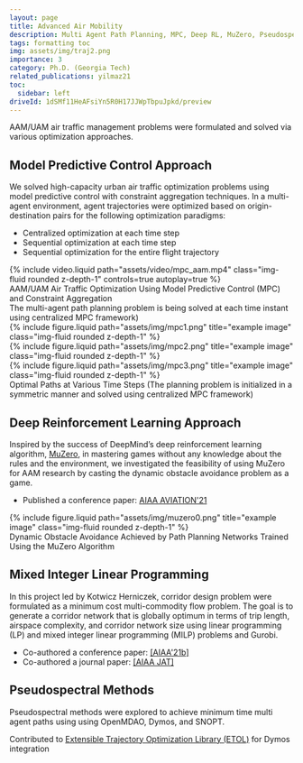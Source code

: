 ```yaml
---
layout: page
title: Advanced Air Mobility
description: Multi Agent Path Planning, MPC, Deep RL, MuZero, Pseudospectral Methods 
tags: formatting toc
img: assets/img/traj2.png  
importance: 3
category: Ph.D. (Georgia Tech)
related_publications: yilmaz21
toc:
  sidebar: left
driveId: 1dSMf11HeAFsiYn5R0H17JJWpTbpuJpkd/preview
---
```


AAM/UAM air traffic management problems were formulated and solved via various optimization approaches. 

## Model Predictive Control Approach

We solved high-capacity urban air traffic optimization problems using model predictive control with constraint aggregation techniques. In a multi-agent environment, agent trajectories were optimized based on origin-destination pairs for the following optimization paradigms: 
  - Centralized optimization at each time step 
  - Sequential optimization at each time step
  - Sequential optimization for the entire flight trajectory

<!-- https://drive.google.com/file/d/1dSMf11HeAFsiYn5R0H17JJWpTbpuJpkd/view?usp=sharing 
{% include googleDrivePlayer.html id=page.driveId %} -->

<div class="row mt-3">
    <div class="col-sm mt-3 mt-md-0">
        {% include video.liquid path="assets/video/mpc_aam.mp4" class="img-fluid rounded z-depth-1" controls=true autoplay=true %}
    </div>
</div>
<div class="caption">
   AAM/UAM Air Traffic Optimization Using Model Predictive Control (MPC) and Constraint Aggregation
</div>

<div class="caption">
    The multi-agent path planning problem is being solved at each time instant using centralized MPC framework)  
</div> 

<div class="row">
    <div class="col-sm mt-3 mt-md-0">
        {% include figure.liquid path="assets/img/mpc1.png" title="example image" class="img-fluid rounded z-depth-1" %}
    </div>
    <div class="col-sm mt-3 mt-md-0">
        {% include figure.liquid path="assets/img/mpc2.png" title="example image" class="img-fluid rounded z-depth-1" %}
    </div>
    <div class="col-sm mt-3 mt-md-0">
        {% include figure.liquid path="assets/img/mpc3.png" title="example image" class="img-fluid rounded z-depth-1" %}
    </div>
</div>
<div class="caption">
    Optimal Paths at Various Time Steps (The planning problem is initialized in a symmetric manner and solved using centralized MPC framework)  
</div> 
 
 
## Deep Reinforcement Learning Approach

  Inspired by the success of DeepMind’s deep reinforcement learning algorithm, <a href="https://deepmind.com/blog/article/muzero-mastering-go-chess-shogi-and-atari-without-rules">MuZero</a>, in mastering games without any knowledge about the rules and the environment, we investigated the feasibility of using MuZero for AAM research by casting the dynamic obstacle avoidance problem as a game.
 
 - Published a conference paper: <a href="https://arc.aiaa.org/doi/10.2514/6.2021-2377">AIAA AVIATION'21</a>
  
<div class="row">
    <div class="col-sm mt-3 mt-md-0">
        {% include figure.liquid path="assets/img/muzero0.png" title="example image" class="img-fluid rounded z-depth-1" %}
    </div>
</div>
<div class="caption">
    Dynamic Obstacle Avoidance Achieved by Path Planning Networks Trained Using the MuZero Algorithm  
</div>


## Mixed Integer Linear Programming 

In this project led by Kotwicz Herniczek, corridor design problem were formulated as a minimum cost multi-commodity flow problem. The goal is to generate a corridor network that is globally optimum in terms of trip length, airspace complexity, and corridor network size using linear programming (LP) and mixed integer linear programming (MILP) problems and Gurobi. 
    
 - Co-authored a conference paper: <a href="https://arc.aiaa.org/doi/10.2514/6.2021-2376">[AIAA'21b]</a>
 - Co-authored a journal paper: <a href="https://arc.aiaa.org/journal/jat">[AIAA JAT]</a>


## Pseudospectral Methods

Pseudospectral methods were explored to achieve minimum time multi agent paths using using OpenMDAO, Dymos, and SNOPT.
 
Contributed to <a href="https://olasanni1.github.io/ETOL/index.html">Extensible Trajectory Optimization Library (ETOL)</a> for Dymos integration
